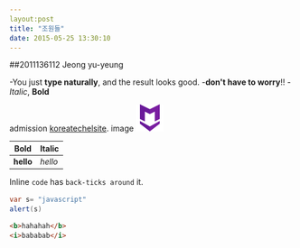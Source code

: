 ```yaml
---
layout:post
title: "조원들"
date: 2015-05-25 13:30:10
---
```


##2011136112 Jeong yu-yeung

-You just **type naturally**, and the result looks good.
-**don't have to worry**!!
 -*Italic*, **Bold**

admission [koreatechelsite][1].
image ![picture](https://github.com/adam-p/markdown-here/raw/master/src/common/images/icon48.png "Logo Title Text 1")

[1]:http://el.kut.ac.kr

|Bold| Italic |
|---|---|
|**hello**|*hello*|

Inline `code` has `back-ticks around` it. 

```java
var s= "javascript"
alert(s)
```

```html
<b>hahahah</b>
<i>bababab</i>
```
